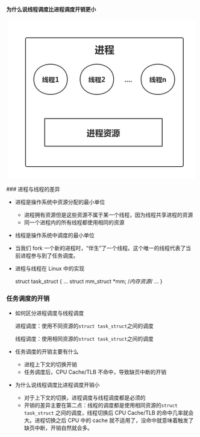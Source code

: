 #### 为什么说线程调度比进程调度开销更小
<p align='center'>
<img src='../images/process.png'>
</p>
### 进程与线程的差异

- 进程是操作系统中资源分配的最小单位
    - 进程拥有资源但是这些资源不属于某一个线程，因为线程共享进程的资源
    - 同一个进程内的所有线程都使用相同的资源
- 线程是操作系统中调度的最小单位
- 当我们 fork 一个新的进程时，“伴生”了一个线程。这个唯一的线程代表了当前进程参与到了任务调度。
- 进程与线程在 Linux 中的实现

    struct task_struct {
    	...
    	struct mm_struct *mm; /*内存资源*/
    	...
    }

### 任务调度的开销

- 如何区分进程调度与线程调度

    进程调度：使用不同资源的`struct task_struct`之间的调度

    线程调度：使用相同资源的`struct task_struct`之间的调度

- 任务调度的开销主要有什么
    - 进程上下文的切换开销
    - 任务调度后，CPU Cache/TLB 不命中，导致缺页中断的开销
- 为什么说线程调度比进程调度开销小
    - 对于上下文的切换，进程调度与线程调度都是必须的
    - 开销的差异主要在第二点：线程的调度都是使用相同资源的`struct task_struct` 之间的调度，线程切换后 CPU Cache/TLB 的命中几率就会大。进程切换之后 CPU 中的 cache 就不适用了，没命中就意味着触发了缺页中断，开销自然就会多。